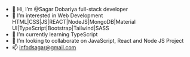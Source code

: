 - 👋 Hi, I’m @Sagar Dobariya full-stack developer
- 👀 I’m interested in Web Development HTML|CSS|JS|REACT|NodeJS|MongoDB|Material UI|TypeScript|Bootstrap|Tailwind|SASS
- 🌱 I’m currently learning TypeScript
- 💞️ I’m looking to collaborate on JavaScript, React and Node JS Project
- 📫 infodsagar@gmail.com

<!---
infodsagar/infodsagar is a ✨ special ✨ repository because its `README.md` (this file) appears on your GitHub profile.
You can click the Preview link to take a look at your changes.
--->
